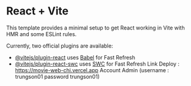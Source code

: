 # React + Vite

This template provides a minimal setup to get React working in Vite with HMR and some ESLint rules.
 
Currently, two official plugins are available:

- [@vitejs/plugin-react](https://github.com/vitejs/vite-plugin-react/blob/main/packages/plugin-react/README.md) uses [Babel](https://babeljs.io/) for Fast Refresh
- [@vitejs/plugin-react-swc](https://github.com/vitejs/vite-plugin-react-swc) uses [SWC](https://swc.rs/) for Fast Refresh
Link Deploy : https://movie-web-chi.vercel.app
Account Admin (username : trungson01 password trungson01)

